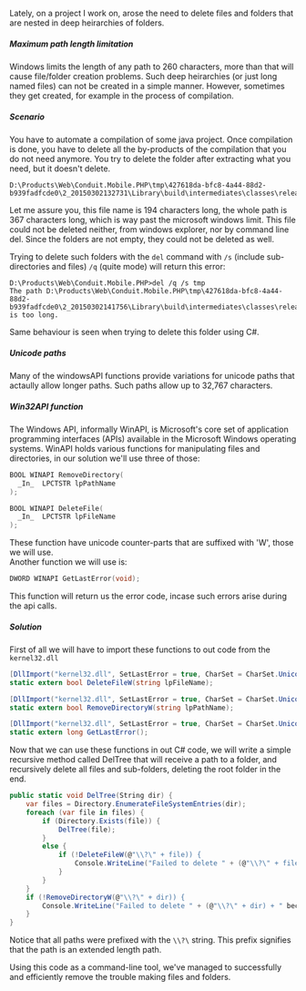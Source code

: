 Lately, on a project I work on, arose the need to delete files and folders that are nested in deep heirarchies of folders.

##### Maximum path length limitation
Windows limits the length of any path to 260 characters, more than that will cause file/folder creation problems. Such deep heirarchies (or just long named files) can not be created in a simple manner. However, sometimes they get created, for example in the process of compilation.

##### Scenario
You have to automate a compilation of some java project. Once compilation is done, you have to delete all the by-products of the compilation that you do not need anymore.
You try to delete the folder after extracting what you need, but it doesn't delete.

```
D:\Products\Web\Conduit.Mobile.PHP\tmp\427618da-bfc8-4a44-88d2-b939fadfcde0\2_20150302132731\Library\build\intermediates\classes\release\com\conduit\app\pages\branches\data\BranchesPageDataImpl$BranchesFeedDataImpl$BranchesFeedItemDataImpl$BranchesedItemOpeningHoursDataImpl$BranchesFeedItemOpeningHoursDayDataImpl$BranchesFeedItemOpeningHoursDayHoursDataImpl.class
```

Let me assure you, this file name is 194 characters long, the whole path is 367 characters long, which is way past the microsoft windows limit. This file could not be deleted neither, from windows explorer, nor by command line del. Since the folders are not empty, they could not be deleted as well.

Trying to delete such folders with the `del` command with `/s` (include sub-directories and files) `/q` (quite mode) will return this error:
```
D:\Products\Web\Conduit.Mobile.PHP>del /q /s tmp
The path D:\Products\Web\Conduit.Mobile.PHP\tmp\427618da-bfc8-4a44-88d2-b939fadfcde0\2_20150302141756\Library\build\intermediates\classes\release\com\conduit\app\pages\branches\data\BranchesPageDataImpl$BanchesFeedDataImpl$BranchesFeedItemDataImpl$BranchesFeedItemImagesDataImpl.class is too long.
```
Same behaviour is seen when trying to delete this folder using C#.

##### Unicode paths
Many of the windowsAPI functions provide variations for unicode paths that actaully allow longer paths. Such paths allow up to 32,767 characters.

##### Win32API function
The Windows API, informally WinAPI, is Microsoft's core set of application programming interfaces (APIs) available in the Microsoft Windows operating systems. WinAPI holds various functions for manipulating files and directories, in our solution we'll use three of those:

```C
BOOL WINAPI RemoveDirectory(
  _In_  LPCTSTR lpPathName
);
```
```C
BOOL WINAPI DeleteFile(
  _In_  LPCTSTR lpFileName
);
```
These function have unicode counter-parts that are suffixed with 'W', those we will use.  
Another function we will use is:
```C
DWORD WINAPI GetLastError(void);
```
This function will return us the error code, incase such errors arise during the api calls.

##### Solution
First of all we will have to import these functions to out code from the `kernel32.dll`
```C#
[DllImport("kernel32.dll", SetLastError = true, CharSet = CharSet.Unicode)]
static extern bool DeleteFileW(string lpFileName);

[DllImport("kernel32.dll", SetLastError = true, CharSet = CharSet.Unicode)]
static extern bool RemoveDirectoryW(string lpPathName);

[DllImport("kernel32.dll", SetLastError = true, CharSet = CharSet.Unicode)]
static extern long GetLastError();
```
Now that we can use these functions in out C# code, we will write a simple recursive method called DelTree that will receive a path to a folder, and recursively delete all files and sub-folders, deleting the root folder in the end.
```C#
public static void DelTree(String dir) {
    var files = Directory.EnumerateFileSystemEntries(dir);
    foreach (var file in files) {
        if (Directory.Exists(file)) {
            DelTree(file);
        }
        else {
            if (!DeleteFileW(@"\\?\" + file)) {
                Console.WriteLine("Failed to delete " + (@"\\?\" + file) + " because " + GetLastError());    
            }
        }
    }
    if (!RemoveDirectoryW(@"\\?\" + dir)) {
        Console.WriteLine("Failed to delete " + (@"\\?\" + dir) + " because " + GetLastError());
    }
} 
```
Notice that all paths were prefixed with the `\\?\` string. This prefix signifies that the path is an extended length path.

Using this code as a command-line tool, we've managed to successfully and efficiently remove the trouble making files and folders.
